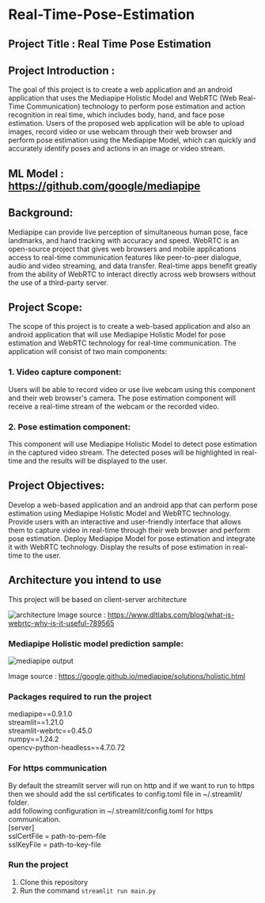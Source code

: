 # **Real-Time-Pose-Estimation**

## **Project Title :** Real Time Pose Estimation

## **Project Introduction :**

The goal of this project is to create a web application and an android application that uses the Mediapipe Holistic Model and WebRTC (Web Real-Time Communication) technology to perform pose estimation and action recognition in real time, which includes body, hand, and face pose estimation. Users of the proposed web application will be able to upload images, record video or use webcam through their web browser and perform pose estimation using the Mediapipe Model, which can quickly and accurately identify poses and actions in an image or video stream.

## **ML Model :** https://github.com/google/mediapipe

## **Background:**

Mediapipe can provide live perception of simultaneous human pose, face landmarks, and hand tracking with accuracy and speed. WebRTC is an open-source project that gives web browsers and mobile applications access to real-time communication features like peer-to-peer dialogue, audio and video streaming, and data transfer. Real-time apps benefit greatly from the ability of WebRTC to interact directly across web browsers without the use of a third-party server.

## **Project Scope:**

The scope of this project is to create a web-based application and also an android application that will use Mediapipe Holistic Model for pose estimation and WebRTC technology for real-time communication. The application will consist of two main components:

### 1. Video capture component:

Users will be able to record video or use live webcam using this component and their web browser's camera. The pose estimation component will receive a real-time stream of the webcam or the recorded video.

### 2. Pose estimation component:

This component will use Mediapipe Holistic Model to detect pose estimation in the captured video stream. The detected poses will be highlighted in real-time and the results will be displayed to the user.

## **Project Objectives:**

Develop a web-based application and an android app that can perform pose estimation using Mediapipe Holistic Model and WebRTC technology.
Provide users with an interactive and user-friendly interface that allows them to capture video in real-time through their web browser and perform pose estimation. Deploy Mediapipe Model for pose estimation and integrate it with WebRTC technology. Display the results of pose estimation in real-time to the user.

## **Architecture you intend to use**

This project will be based on client-server architecture

![architecture](https://dltlabsweb-media.s3.amazonaws.com/images/Unshrouding%20WebRTCDivya%20Singh%20Creative%202-3b3477ce-c531-4206-a63c-f73714464d88.png)
Image source : https://www.dltlabs.com/blog/what-is-webrtc-why-is-it-useful-789565

### Mediapipe Holistic model prediction sample:

![mediapipe output](https://mediapipe.dev/images/mobile/holistic_sports_and_gestures_example.gif)

Image source : https://google.github.io/mediapipe/solutions/holistic.html

### Packages required to run the project

mediapipe==0.9.1.0 \
streamlit==1.21.0 \
streamlit-webrtc==0.45.0 \
numpy==1.24.2 \
opencv-python-headless==4.7.0.72

### For https communication

By default the streamlit server will run on http and if we want to run to https then we should add the ssl certificates to config.toml file in ~/.streamlit/ folder.\
add following configuration in ~/.streamlit/config.toml for https communication.\
[server]\
sslCertFile = path-to-pem-file \
sslKeyFile = path-to-key-file

### Run the project

1. Clone this repository
2. Run the command `streamlit run main.py`
